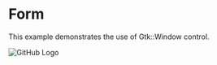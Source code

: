 # Form

This example demonstrates the use of Gtk::Window control.

![GitHub Logo](../../docs/Pictures/Form.png)
